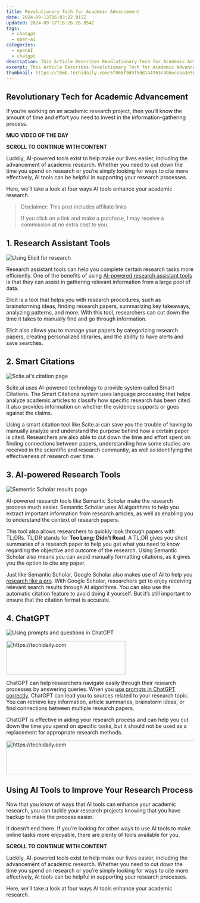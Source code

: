 ```yaml
---
title: Revolutionary Tech for Academic Advancement
date: 2024-09-13T16:03:22.815Z
updated: 2024-09-17T16:26:26.854Z
tags:
  - chatgpt
  - open-ai
categories:
  - openAI
  - chatgpt
description: This Article Describes Revolutionary Tech for Academic Advancement
excerpt: This Article Describes Revolutionary Tech for Academic Advancement
thumbnail: https://thmb.techidaily.com/5f066f9d9f5dd144763c4bbeccea3e56ce5ff6713b3a3e310bb03e72d6daf58f.jpg
---
```


## Revolutionary Tech for Academic Advancement

 If you’re working on an academic research project, then you’ll know the amount of time and effort you need to invest in the information-gathering process.

**MUO VIDEO OF THE DAY**

**SCROLL TO CONTINUE WITH CONTENT**

 Luckily, AI-powered tools exist to help make our lives easier, including the advancement of academic research. Whether you need to cut down the time you spend on research or you’re simply looking for ways to cite more effectively, AI tools can be helpful in supporting your research processes.

 Here, we’ll take a look at four ways AI tools enhance your academic research.

>  Disclaimer: This post includes affiliate links
>
>  If you click on a link and make a purchase, I may receive a commission at no extra cost to you.
>

## 1\. Research Assistant Tools

![Using Elicit for research](https://static1.makeuseofimages.com/wordpress/wp-content/uploads/2023/06/elicit-research-tool.jpg)

 Research assistant tools can help you complete certain research tasks more efficiently. One of the benefits of using [AI-powered research assistant tools](https://www.makeuseof.com/the-6-best-ai-tools-for-researchers-and-teachers/) is that they can assist in gathering relevant information from a large pool of data.

 Elicit is a tool that helps you with research procedures, such as brainstorming ideas, finding research papers, summarizing key takeaways, analyzing patterns, and more. With this tool, researchers can cut down the time it takes to manually find and go through information.

 Elicit also allows you to manage your papers by categorizing research papers, creating personalized libraries, and the ability to have alerts and save searches.

## 2\. Smart Citations

![Scite.ai's citation page](https://static1.makeuseofimages.com/wordpress/wp-content/uploads/2023/06/sciteai-cite-page.jpg)

 Scite.ai uses AI-powered technology to provide system called Smart Citations. The Smart Citations system uses language processing that helps analyze academic articles to classify how specific research has been cited. It also provides information on whether the evidence supports or goes against the claims.

 Using a smart citation tool like Scite.ai can save you the trouble of having to manually analyze and understand the purpose behind how a certain paper is cited. Researchers are also able to cut down the time and effort spent on finding connections between papers, understanding how some studies are received in the scientific and research community, as well as identifying the effectiveness of research over time.

## 3\. AI-powered Research Tools

![Sementic Scholar results page](https://static1.makeuseofimages.com/wordpress/wp-content/uploads/2023/06/semantic-scholar-screenshot.jpg)

 AI-powered research tools like Semantic Scholar make the research process much easier. Semantic Scholar uses AI algorithms to help you extract important information from research articles, as well as enabling you to understand the context of research papers.

 This tool also allows researchers to quickly look through papers with TL;DRs. TL;DR stands for **Too Long; Didn’t Read**. A TL;DR gives you short summaries of a research paper to help you get what you need to know regarding the objective and outcome of the research. Using Semantic Scholar also means you can avoid manually formatting citations, as it gives you the option to cite any paper.

 Just like Semantic Scholar, Google Scholar also makes use of AI to help you [research like a pro](https://www.makeuseof.com/google-scholar-search-tips/). With Google Scholar, researchers get to enjoy receiving relevant search results through AI algorithms. You can also use the automatic citation feature to avoid doing it yourself. But it’s still important to ensure that the citation format is accurate.

## 4\. ChatGPT

![Using prompts and questions in ChatGPT](https://static1.makeuseofimages.com/wordpress/wp-content/uploads/2023/06/chatgpt-research-prompt.jpg)

<!-- affiliate ads begin -->
<a href="https://bluettius.sjv.io/c/5597632/2139113/17108" target="_top" id="2139113">
  <img src="//a.impactradius-go.com/display-ad/17108-2139113" border="0" alt="https://techidaily.com" width="320" height="90"/>
</a>
<img height="0" width="0" src="https://bluettius.sjv.io/i/5597632/2139113/17108" style="position:absolute;visibility:hidden;" border="0" />
<!-- affiliate ads end -->

 ChatGPT can help researchers navigate easily through their research processes by answering queries. When you [use prompts in ChatGPT correctly](https://www.makeuseof.com/chatgpt-prompt-mistakes-to-avoid/), ChatGPT can lead you to sources related to your research topic. You can retrieve key information, article summaries, brainstorm ideas, or find connections between multiple research papers.

 ChatGPT is effective in aiding your research process and can help you cut down the time you spend on specific tasks, but it should not be used as a replacement for appropriate research methods.

<!-- affiliate ads begin -->
<a href="https://appsumo.8odi.net/c/5597632/2118306/7443" target="_top" id="2118306">
  <img src="//a.impactradius-go.com/display-ad/7443-2118306" border="0" alt="https://techidaily.com" width="728" height="90"/>
</a>
<img height="0" width="0" src="https://appsumo.8odi.net/i/5597632/2118306/7443" style="position:absolute;visibility:hidden;" border="0" />
<!-- affiliate ads end -->

## Using AI Tools to Improve Your Research Process

 Now that you know of ways that AI tools can enhance your academic research, you can tackle your research projects knowing that you have backup to make the process easier.

 It doesn’t end there. If you’re looking for other ways to use AI tools to make online tasks more enjoyable, there are plenty of tools available for you.

**SCROLL TO CONTINUE WITH CONTENT**

 Luckily, AI-powered tools exist to help make our lives easier, including the advancement of academic research. Whether you need to cut down the time you spend on research or you’re simply looking for ways to cite more effectively, AI tools can be helpful in supporting your research processes.

 Here, we’ll take a look at four ways AI tools enhance your academic research.

<ins class="adsbygoogle"
     style="display:block"
     data-ad-format="autorelaxed"
     data-ad-client="ca-pub-7571918770474297"
     data-ad-slot="1223367746"></ins>

<ins class="adsbygoogle"
     style="display:block"
     data-ad-client="ca-pub-7571918770474297"
     data-ad-slot="8358498916"
     data-ad-format="auto"
     data-full-width-responsive="true"></ins>



